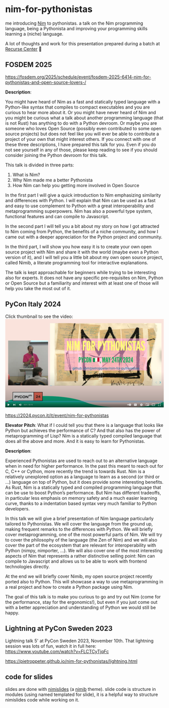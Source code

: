# nim-for-pythonistas

me introducing [Nim](https://nim-lang.org/) to pythonistas. a talk on the Nim programming language, being a Pythonista and improving your programming skills learning a (niche) language.

A lot of thoughts and work for this presentation prepared during a batch at [Recurse Center](https://www.recurse.com/) 🐙

## FOSDEM 2025

https://fosdem.org/2025/schedule/event/fosdem-2025-6414-nim-for-pythonistas-and-open-source-lovers-/

**Description**:

You might have heard of Nim as a fast and statically typed language with a Python-like syntax that compiles to compact executables and you are curious to hear more about it. Or you might have never heard of Nim and you might be curious what a talk about another programming language (that is not Rust) has anything to do with a Python devroom. Or maybe you are someone who loves Open Source (possibly even contributed to some open source projects) but does not feel like you will ever be able to contribute a project of your own that might interest others. If you connect with one of these three descriptions, I have prepared this talk for you. Even if you do not see yourself in any of those, please keep reading to see if you should consider joining the Python devroom for this talk.

This talk is divided in three parts:

1. What is Nim?
2. Why Nim made me a better Pythonista
3. How Nim can help you getting more involved in Open Source

In the first part I will give a quick introduction to Nim emphasizing similarity and differences with Python. I will explain that Nim can be used as a fast and easy to use complement to Python with a great interoperability and metaprogramming superpowers. Nim has also a powerful type system, functional features and can compile to Javascript.

In the second part I will tell you a bit about my story on how I got attracted to Nim coming from Python, the benefits of a niche community, and how I came out with a deeper appreciation for the Python project and community.

In the third part, I will show you how easy it is to create your own open source project with Nim and share it with the world (maybe even a Python version of it), and I will tell you a little bit about my own open source project, called Nimib, a literate programming tool for interactive explanations.

The talk is kept approachable for beginners while trying to be interesting also for experts. It does not have any specific pre-requisites on Nim, Python or Open Source but a familiarity and interest with at least one of those will help you take the most out of it.

## PyCon Italy 2024

Click thumbnail to see the video:
[![pycon 2024 nim for pythonista video thumbnail](pyconit.png)](https://www.youtube.com/watch?v=yPMudqyKtLQ)

https://2024.pycon.it/it/event/nim-for-pythonistas

**Elevator Pitch**: What if I could tell you that there is a language that looks like Python but achieves the performance of C? And that also has the power of metaprogramming of Lisp? Nim is a statically typed compiled language that does all the above and more. And it is easy to learn for Pythonistas.

**Description**:

Experienced Pythonistas are used to reach out to an alternative language when in need for higher performance. In the past this meant to reach out for C, C++ or Cython, more recently the trend is towards Rust. Nim is a relatively unexplored option as a language to learn as a second (or third or …) language on top of Python, but it does provide some interesting benefits.
As Rust, Nim is a statically typed and compiled programming language that can be use to boost Python’s performance. But Nim has different tradeoffs, in particular less emphasis on memory safety and a much easier learning curve, thanks to a indentation based syntax very much familiar to Python developers. 

In this talk we will give a brief presentation of Nim language particularly tailored to Pythonistas. We will cover the language from the ground up, making frequent remarks to the differences with Python. We will briefly cover metaprogramming, one of the most powerful parts of Nim. We will try to cover the philosophy of the language (the Zen of Nim) and we will also cover the part of the ecosystem that are relevant for interoperability with Python (nimpy, nimporter, …).
We will also cover one of the most interesting aspects of Nim that represents a rather distinctive selling point: Nim can compile to Javascript and allows us to be able to work with frontend technologies directly.

At the end we will briefly cover Nimib, my open source project recently ported also to Python. This will showcase a way to use metaprogramming in a real project and how to create a Python package using Nim.

The goal of this talk is to make you curious to go and try out Nim (come for the performance, stay for the ergonomics!), but even if you just come out with a better appreciation and understanding of Python we would still be happy.

## Lightning at PyCon Sweden 2023

Lightning talk 5' at PyCon Sweden 2023, November 10th. That lightning session was lots of fun, watch it in full here: https://www.youtube.com/watch?v=FLCTCyTjqFc

https://pietroppeter.github.io/nim-for-pythonistas/lightning.html

## code for slides

slides are done with [nimislides] (a [nimib] theme). slide code is structure in modules (using named templated for slide), it is a helpful way to structure nimislides code while working on it.

[nimislides]: https://github.com/HugoGranstrom/nimiSlides
[nimib]: https://github.com/pietroppeter/nimib
